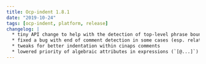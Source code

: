 ```yaml
---
title: Ocp-indent 1.8.1
date: "2019-10-24"
tags: [ocp-indent, platform, release]
changelog: |
  * tiny API change to help with the detection of top-level phrase boundaries
  * fixed a bug with end of comment detection in some cases (esp. related to cinaps)
  * tweaks for better indentation within cinaps comments
  * lowered priority of algebraic attributes in expressions (`[@...]`) to better match the actual meaning.
---
```


